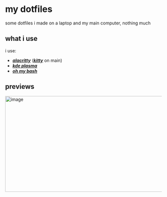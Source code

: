 # my dotfiles
some dotfiles i made on a laptop and my main computer, nothing much

## what i use
i use:

- [_**alacritty**_](https://alacritty.org)  ([_**kitty**_](https://sw.kovidgoyal.net/kitty/) on main)
- [_**kde plasma**_](https://kde.org/plasma-desktop/) 
- [_**oh my bash**_](https://ohmybash.nntoan.com/)

## previews
<img width="701" height="307" alt="image" src="https://github.com/user-attachments/assets/1b399907-55c0-48e1-b7af-5685c85d8211" />


